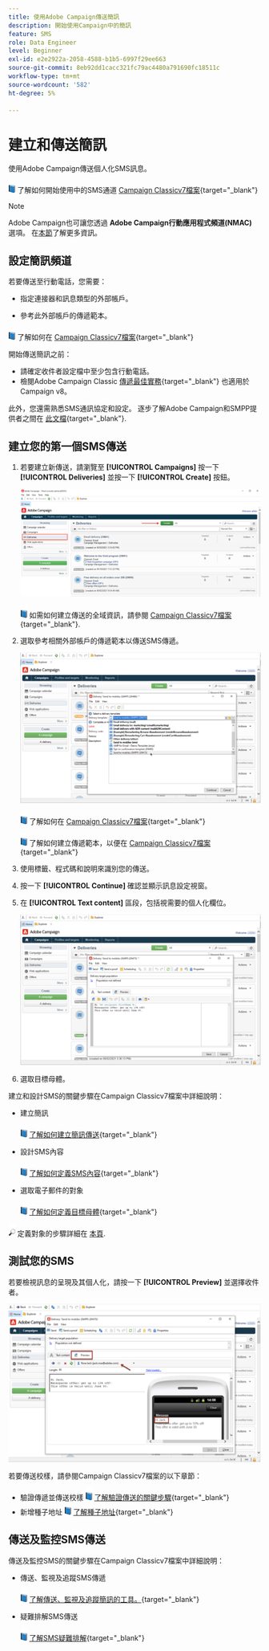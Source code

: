 ```yaml
---
title: 使用Adobe Campaign傳送簡訊
description: 開始使用Campaign中的簡訊
feature: SMS
role: Data Engineer
level: Beginner
exl-id: e2e2922a-2058-4588-b1b5-6997f29ee663
source-git-commit: 8eb92dd1cacc321fc79ac4480a791690fc18511c
workflow-type: tm+mt
source-wordcount: '582'
ht-degree: 5%

---
```


# 建立和傳送簡訊

使用Adobe Campaign傳送個人化SMS訊息。

![](../assets/do-not-localize/book.png) 了解如何開始使用中的SMS通道 [Campaign Classicv7檔案](https://experienceleague.adobe.com/docs/campaign-classic/using/sending-messages/sending-messages-on-mobiles/sms-channel.html){target="_blank"}

>[!NOTE]
>
>Adobe Campaign也可讓您透過 **Adobe Campaign行動應用程式頻道(NMAC)** 選項。 在[本節](push.md)了解更多資訊。

## 設定簡訊頻道

若要傳送至行動電話，您需要：

* 指定連接器和訊息類型的外部帳戶。

* 參考此外部帳戶的傳遞範本。

![](../assets/do-not-localize/book.png)  了解如何在 [Campaign Classicv7檔案](https://experienceleague.adobe.com/docs/campaign-classic/using/sending-messages/sending-messages-on-mobiles/sms-set-up.html?lang=en#sending-messages){target="_blank"}

開始傳送簡訊之前：

* 請確定收件者設定檔中至少包含行動電話。
* 檢閱Adobe Campaign Classic [傳遞最佳實務](https://experienceleague.adobe.com/docs/campaign-classic/using/sending-messages/key-steps-when-creating-a-delivery/delivery-bestpractices/delivery-best-practices.html?lang=en#sending-messages){target="_blank"} 也適用於Campaign v8。

此外，您還需熟悉SMS通訊協定和設定。 逐步了解Adobe Campaign和SMPP提供者之間在 [此文檔](https://experienceleague.adobe.com/docs/campaign-classic/using/sending-messages/sending-messages-on-mobiles/sms-protocol.html?lang=zh-Hant#sending-messages){target="_blank"}.

## 建立您的第一個SMS傳送

1. 若要建立新傳送，請瀏覽至 **[!UICONTROL Campaigns]** 按一下 **[!UICONTROL Deliveries]** 並按一下 **[!UICONTROL Create]** 按鈕。

   ![](assets/delivery_step_1.png)

   ![](../assets/do-not-localize/book.png) 如需如何建立傳送的全域資訊，請參閱 [Campaign Classicv7檔案](https://experienceleague.adobe.com/docs/campaign-classic/using/sending-messages/key-steps-when-creating-a-delivery/steps-about-delivery-creation-steps.html?lang=en#sending-messages){target="_blank"}.

1. 選取參考相關外部帳戶的傳遞範本以傳送SMS傳遞。

   ![](assets/sms-template-list.png)

   ![](../assets/do-not-localize/book.png) 了解如何在 [Campaign Classicv7檔案](https://experienceleague.adobe.com/docs/campaign-classic/using/sending-messages/sending-messages-on-mobiles/sms-set-up.html?lang=en#creating-an-smpp-external-account){target="_blank"}

   ![](../assets/do-not-localize/book.png) 了解如何建立傳遞範本，以便在 [Campaign Classicv7檔案](https://experienceleague.adobe.com/docs/campaign-classic/using/sending-messages/sending-messages-on-mobiles/sms-set-up.html?lang=en#changing-the-delivery-template){target="_blank"}

1. 使用標籤、程式碼和說明來識別您的傳送。

1. 按一下 **[!UICONTROL Continue]** 確認並顯示訊息設定視窗。

1. 在 **[!UICONTROL Text content]** 區段，包括視需要的個人化欄位。

   ![](assets/sms-content.png)

1. 選取目標母體。

建立和設計SMS的關鍵步驟在Campaign Classicv7檔案中詳細說明：

* 建立簡訊

   ![](../assets/do-not-localize/book.png) [了解如何建立簡訊傳送](https://experienceleague.adobe.com/docs/campaign-classic/using/sending-messages/sending-messages-on-mobiles/sms-create.html?lang=en#sending-messages){target="_blank"}

* 設計SMS內容

   ![](../assets/do-not-localize/book.png) [了解如何定義SMS內容](https://experienceleague.adobe.com/docs/campaign-classic/using/sending-messages/sending-messages-on-mobiles/sms-create.html?lang=en#defining-the-sms-content){target="_blank"}

* 選取電子郵件的對象

   ![](../assets/do-not-localize/book.png) [了解如何定義目標母體](https://experienceleague.adobe.com/docs/campaign-classic/using/sending-messages/key-steps-when-creating-a-delivery/steps-defining-the-target-population.html){target="_blank"}

![](../assets/do-not-localize/glass.png) 定義對象的步驟詳細在 [本頁](../start/audiences.md).

## 測試您的SMS

若要檢視訊息的呈現及其個人化，請按一下 **[!UICONTROL Preview]** 並選擇收件者。

![](assets/sms-preview.png)

若要傳送校樣，請參閱Campaign Classicv7檔案的以下章節：

* 驗證傳遞並傳送校樣
   ![](../assets/do-not-localize/book.png) [了解驗證傳送的關鍵步驟](https://experienceleague.adobe.com/docs/campaign-classic/using/sending-messages/key-steps-when-creating-a-delivery/steps-validating-the-delivery.html?lang=zh-Hant){target="_blank"}
* 新增種子地址
   ![](../assets/do-not-localize/book.png) [了解種子地址](https://experienceleague.adobe.com/docs/campaign-classic/using/sending-messages/using-seed-addresses/about-seed-addresses.html){target="_blank"}

## 傳送及監控SMS傳送

傳送及監控SMS的關鍵步驟在Campaign Classicv7檔案中詳細說明：

* 傳送、監視及追蹤SMS傳遞

   ![](../assets/do-not-localize/book.png) [了解傳送、監視及追蹤簡訊的工具。](https://experienceleague.adobe.com/docs/campaign-classic/using/sending-messages/sending-messages-on-mobiles/sms-send.html?lang=en#sending-messages){target="_blank"}

* 疑難排解SMS傳送

   ![](../assets/do-not-localize/book.png) [了解SMS疑難排解](https://experienceleague.adobe.com/docs/campaign-classic/using/sending-messages/sending-messages-on-mobiles/troubleshooting-sms.html?lang=en#sending-messages){target="_blank"}
